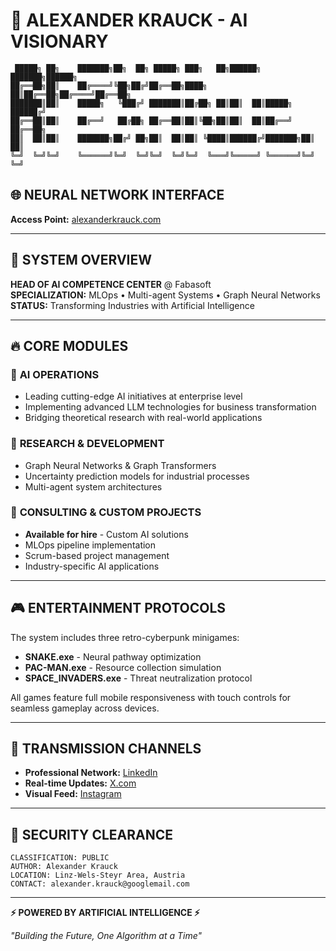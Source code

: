 # 🤖 ALEXANDER KRAUCK - AI VISIONARY

```
 █████╗ ██╗    ███████╗██╗  ██╗ █████╗ ███╗   ██╗██████╗ ███████╗██████╗ 
██╔══██╗██║    ██╔════╝╚██╗██╔╝██╔══██╗████╗  ██║██╔══██╗██╔════╝██╔══██╗
███████║██║    █████╗   ╚███╔╝ ███████║██╔██╗ ██║██║  ██║█████╗  ██████╔╝
██╔══██║██║    ██╔══╝   ██╔██╗ ██╔══██║██║╚██╗██║██║  ██║██╔══╝  ██╔══██╗
██║  ██║██║    ███████╗██╔╝ ██╗██║  ██║██║ ╚████║██████╔╝███████╗██║  ██║
╚═╝  ╚═╝╚═╝    ╚══════╝╚═╝  ╚═╝╚═╝  ╚═╝╚═╝  ╚═══╝╚═════╝ ╚══════╝╚═╝  ╚═╝
```

## 🌐 **NEURAL NETWORK INTERFACE**
**Access Point:** [alexanderkrauck.com](https://alexanderkrauck.com)

---

## 🧠 **SYSTEM OVERVIEW**

**HEAD OF AI COMPETENCE CENTER** @ Fabasoft  
**SPECIALIZATION:** MLOps • Multi-agent Systems • Graph Neural Networks  
**STATUS:** Transforming Industries with Artificial Intelligence  

---

## 🔥 **CORE MODULES**

### 🎯 **AI OPERATIONS**
- Leading cutting-edge AI initiatives at enterprise level
- Implementing advanced LLM technologies for business transformation
- Bridging theoretical research with real-world applications

### 🔬 **RESEARCH & DEVELOPMENT**
- Graph Neural Networks & Graph Transformers
- Uncertainty prediction models for industrial processes
- Multi-agent system architectures

### 💼 **CONSULTING & CUSTOM PROJECTS**
- **Available for hire** - Custom AI solutions
- MLOps pipeline implementation
- Scrum-based project management
- Industry-specific AI applications

---

## 🎮 **ENTERTAINMENT PROTOCOLS**

The system includes three retro-cyberpunk minigames:
- **SNAKE.exe** - Neural pathway optimization
- **PAC-MAN.exe** - Resource collection simulation  
- **SPACE_INVADERS.exe** - Threat neutralization protocol

All games feature full mobile responsiveness with touch controls for seamless gameplay across devices.

---

## 📡 **TRANSMISSION CHANNELS**

- **Professional Network:** [LinkedIn](https://www.linkedin.com/in/alexander-krauck-979264173/)
- **Real-time Updates:** [X.com](https://x.com/alexkrauck)
- **Visual Feed:** [Instagram](https://instagram.com/alexanderkrauck)

---

## 🔐 **SECURITY CLEARANCE**

```
CLASSIFICATION: PUBLIC
AUTHOR: Alexander Krauck
LOCATION: Linz-Wels-Steyr Area, Austria
CONTACT: alexander.krauck@googlemail.com
```

---

**⚡ POWERED BY ARTIFICIAL INTELLIGENCE ⚡**

*"Building the Future, One Algorithm at a Time"*
    